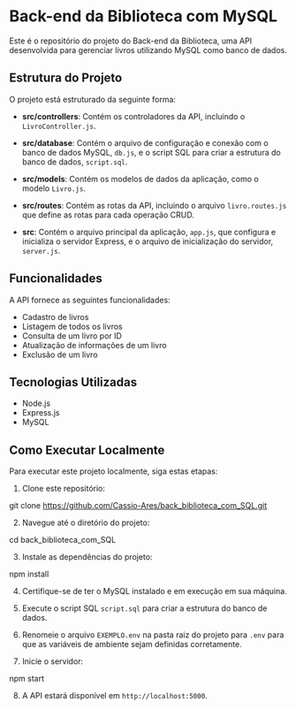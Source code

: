 # Back-end da Biblioteca com MySQL

Este é o repositório do projeto do Back-end da Biblioteca, uma API desenvolvida para gerenciar livros utilizando MySQL como banco de dados.

## Estrutura do Projeto

O projeto está estruturado da seguinte forma:

- **src/controllers**: Contém os controladores da API, incluindo o `LivroController.js`.
  
- **src/database**: Contém o arquivo de configuração e conexão com o banco de dados MySQL, `db.js`, e o script SQL para criar a estrutura do banco de dados, `script.sql`.

- **src/models**: Contém os modelos de dados da aplicação, como o modelo `Livro.js`.

- **src/routes**: Contém as rotas da API, incluindo o arquivo `livro.routes.js` que define as rotas para cada operação CRUD.

- **src**: Contém o arquivo principal da aplicação, `app.js`, que configura e inicializa o servidor Express, e o arquivo de inicialização do servidor, `server.js`.

## Funcionalidades

A API fornece as seguintes funcionalidades:

- Cadastro de livros
- Listagem de todos os livros
- Consulta de um livro por ID
- Atualização de informações de um livro
- Exclusão de um livro

## Tecnologias Utilizadas

- Node.js
- Express.js
- MySQL

## Como Executar Localmente

Para executar este projeto localmente, siga estas etapas:

1. Clone este repositório:

git clone https://github.com/Cassio-Ares/back_biblioteca_com_SQL.git


2. Navegue até o diretório do projeto:

cd back_biblioteca_com_SQL


3. Instale as dependências do projeto:

npm install


4. Certifique-se de ter o MySQL instalado e em execução em sua máquina.

5. Execute o script SQL `script.sql` para criar a estrutura do banco de dados.

6. Renomeie o arquivo `EXEMPLO.env` na pasta raiz do projeto para `.env` para que as variáveis de ambiente sejam definidas corretamente.

7. Inicie o servidor:

npm start

8. A API estará disponível em `http://localhost:5000`.
